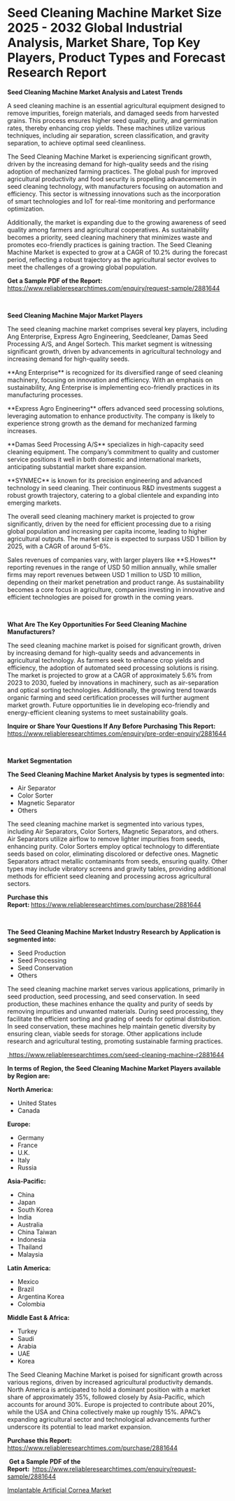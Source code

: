 <p><h1>Seed Cleaning Machine Market Size 2025 - 2032 Global Industrial Analysis, Market Share, Top Key Players, Product Types and Forecast Research Report</h1></p><p><strong>Seed Cleaning Machine Market Analysis and Latest Trends</strong></p>
<p><p>A seed cleaning machine is an essential agricultural equipment designed to remove impurities, foreign materials, and damaged seeds from harvested grains. This process ensures higher seed quality, purity, and germination rates, thereby enhancing crop yields. These machines utilize various techniques, including air separation, screen classification, and gravity separation, to achieve optimal seed cleanliness.</p><p>The Seed Cleaning Machine Market is experiencing significant growth, driven by the increasing demand for high-quality seeds and the rising adoption of mechanized farming practices. The global push for improved agricultural productivity and food security is propelling advancements in seed cleaning technology, with manufacturers focusing on automation and efficiency. This sector is witnessing innovations such as the incorporation of smart technologies and IoT for real-time monitoring and performance optimization.</p><p>Additionally, the market is expanding due to the growing awareness of seed quality among farmers and agricultural cooperatives. As sustainability becomes a priority, seed cleaning machinery that minimizes waste and promotes eco-friendly practices is gaining traction. The Seed Cleaning Machine Market is expected to grow at a CAGR of 10.2% during the forecast period, reflecting a robust trajectory as the agricultural sector evolves to meet the challenges of a growing global population.</p></p>
<p><strong>Get a Sample PDF of the Report:&nbsp;</strong> <a href="https://www.reliableresearchtimes.com/enquiry/request-sample/2881644?utm_campaign=2273&utm_medium=2&utm_source=Github&utm_content=ia&utm_term=12032025&utm_id=seed-cleaning-machine">https://www.reliableresearchtimes.com/enquiry/request-sample/2881644</a></p>
<p>&nbsp;</p>
<p><strong>Seed Cleaning Machine Major Market Players</strong></p>
<p><p>The seed cleaning machine market comprises several key players, including Ang Enterprise, Express Agro Engineering, Seedcleaner, Damas Seed Processing A/S, and Angel Sortech. This market segment is witnessing significant growth, driven by advancements in agricultural technology and increasing demand for high-quality seeds.</p><p>**Ang Enterprise** is recognized for its diversified range of seed cleaning machinery, focusing on innovation and efficiency. With an emphasis on sustainability, Ang Enterprise is implementing eco-friendly practices in its manufacturing processes.</p><p>**Express Agro Engineering** offers advanced seed processing solutions, leveraging automation to enhance productivity. The company is likely to experience strong growth as the demand for mechanized farming increases.</p><p>**Damas Seed Processing A/S** specializes in high-capacity seed cleaning equipment. The company’s commitment to quality and customer service positions it well in both domestic and international markets, anticipating substantial market share expansion.</p><p>**SYNMEC** is known for its precision engineering and advanced technology in seed cleaning. Their continuous R&D investments suggest a robust growth trajectory, catering to a global clientele and expanding into emerging markets.</p><p>The overall seed cleaning machinery market is projected to grow significantly, driven by the need for efficient processing due to a rising global population and increasing per capita income, leading to higher agricultural outputs. The market size is expected to surpass USD 1 billion by 2025, with a CAGR of around 5-6%.</p><p>Sales revenues of companies vary, with larger players like **S.Howes** reporting revenues in the range of USD 50 million annually, while smaller firms may report revenues between USD 1 million to USD 10 million, depending on their market penetration and product range. As sustainability becomes a core focus in agriculture, companies investing in innovative and efficient technologies are poised for growth in the coming years.</p></p>
<p>&nbsp;</p>
<p><strong>What Are The Key Opportunities For Seed Cleaning Machine Manufacturers?</strong></p>
<p><p>The seed cleaning machine market is poised for significant growth, driven by increasing demand for high-quality seeds and advancements in agricultural technology. As farmers seek to enhance crop yields and efficiency, the adoption of automated seed processing solutions is rising. The market is projected to grow at a CAGR of approximately 5.6% from 2023 to 2030, fueled by innovations in machinery, such as air-separation and optical sorting technologies. Additionally, the growing trend towards organic farming and seed certification processes will further augment market growth. Future opportunities lie in developing eco-friendly and energy-efficient cleaning systems to meet sustainability goals.</p></p>
<p><strong>Inquire or Share Your Questions If Any Before Purchasing This Report:</strong> <a href="https://www.reliableresearchtimes.com/enquiry/pre-order-enquiry/2881644?utm_campaign=2273&utm_medium=2&utm_source=Github&utm_content=ia&utm_term=12032025&utm_id=seed-cleaning-machine">https://www.reliableresearchtimes.com/enquiry/pre-order-enquiry/2881644</a></p>
<p>&nbsp;</p>
<p><strong>Market Segmentation</strong></p>
<p><strong>The Seed Cleaning Machine Market Analysis by types is segmented into:</strong></p>
<p><ul><li>Air Separator</li><li>Color Sorter</li><li>Magnetic Separator</li><li>Others</li></ul></p>
<p><p>The seed cleaning machine market is segmented into various types, including Air Separators, Color Sorters, Magnetic Separators, and others. Air Separators utilize airflow to remove lighter impurities from seeds, enhancing purity. Color Sorters employ optical technology to differentiate seeds based on color, eliminating discolored or defective ones. Magnetic Separators attract metallic contaminants from seeds, ensuring quality. Other types may include vibratory screens and gravity tables, providing additional methods for efficient seed cleaning and processing across agricultural sectors.</p></p>
<p><strong>Purchase this Report:&nbsp;</strong><a href="https://www.reliableresearchtimes.com/purchase/2881644?utm_campaign=2273&utm_medium=2&utm_source=Github&utm_content=ia&utm_term=12032025&utm_id=seed-cleaning-machine">https://www.reliableresearchtimes.com/purchase/2881644</a></p>
<p>&nbsp;</p>
<p><strong>The Seed Cleaning Machine Market Industry Research by Application is segmented into:</strong></p>
<p><ul><li>Seed Production</li><li>Seed Processing</li><li>Seed Conservation</li><li>Others</li></ul></p>
<p><p>The seed cleaning machine market serves various applications, primarily in seed production, seed processing, and seed conservation. In seed production, these machines enhance the quality and purity of seeds by removing impurities and unwanted materials. During seed processing, they facilitate the efficient sorting and grading of seeds for optimal distribution. In seed conservation, these machines help maintain genetic diversity by ensuring clean, viable seeds for storage. Other applications include research and agricultural testing, promoting sustainable farming practices.</p></p>
<p><a href="https://www.reliableresearchtimes.com/seed-cleaning-machine-r2881644?utm_campaign=2273&utm_medium=2&utm_source=Github&utm_content=ia&utm_term=12032025&utm_id=seed-cleaning-machine">&nbsp;https://www.reliableresearchtimes.com/seed-cleaning-machine-r2881644</a></p>
<p><strong>In terms of Region, the Seed Cleaning Machine Market Players available by Region are:</strong></p>
<p>
    <p> <strong> North America: </strong>
        <ul>
            <li>United States</li>
            <li>Canada</li>
        </ul>
        </p> 
    <p> <strong> Europe: </strong>
        <ul>
            <li>Germany</li>
            <li>France</li>
            <li>U.K.</li>
            <li>Italy</li>
            <li>Russia</li>
        </ul>
        </p> 
    <p> <strong> Asia-Pacific: </strong>
        <ul>
            <li>China</li>
            <li>Japan</li>
            <li>South Korea</li>
            <li>India</li>
            <li>Australia</li>
            <li>China Taiwan</li>
            <li>Indonesia</li>
            <li>Thailand</li>
            <li>Malaysia</li>
        </ul>
        </p> 
    <p> <strong> Latin America: </strong>
        <ul>
            <li>Mexico</li>
            <li>Brazil</li>
            <li>Argentina Korea</li>
            <li>Colombia</li>
        </ul>
        </p> 
    <p> <strong> Middle East & Africa: </strong>
        <ul>
            <li>Turkey</li>
            <li>Saudi</li>
            <li>Arabia</li>
            <li>UAE</li>
            <li>Korea</li>
        </ul>
    </p>
    </p>
<p><p>The Seed Cleaning Machine Market is poised for significant growth across various regions, driven by increased agricultural productivity demands. North America is anticipated to hold a dominant position with a market share of approximately 35%, followed closely by Asia-Pacific, which accounts for around 30%. Europe is projected to contribute about 20%, while the USA and China collectively make up roughly 15%. APAC’s expanding agricultural sector and technological advancements further underscore its potential to lead market expansion.</p></p>
<p><strong>Purchase this Report: </strong><a href="https://www.reliableresearchtimes.com/purchase/2881644?utm_campaign=2273&utm_medium=2&utm_source=Github&utm_content=ia&utm_term=12032025&utm_id=seed-cleaning-machine">https://www.reliableresearchtimes.com/purchase/2881644</a></p>
<p>&nbsp;<strong>Get a Sample PDF of the Report:&nbsp;&nbsp;</strong><a href="https://www.reliableresearchtimes.com/enquiry/request-sample/2881644?utm_campaign=2273&utm_medium=2&utm_source=Github&utm_content=ia&utm_term=12032025&utm_id=seed-cleaning-machine">https://www.reliableresearchtimes.com/enquiry/request-sample/2881644</a></p>
<p><strong></strong></p>
<p><p><a href="https://github.com/tona7vba/Market-Research-Report-List-1/blob/main/implantable-artificial-cornea-market.md?utm_campaign=2273&utm_medium=2&utm_source=Github&utm_content=ia&utm_term=12032025&utm_id=seed-cleaning-machine">Implantable Artificial Cornea Market</a></p></p>
